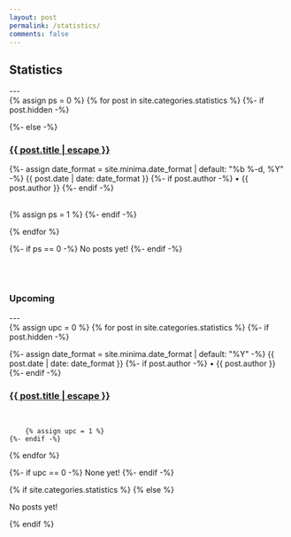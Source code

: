 ```yaml
---
layout: post
permalink: /statistics/
comments: false
---
```

<h2 class="post-list-heading">Statistics</h2>
---
<br>
<div>
{% assign ps = 0 %}
{% for post in site.categories.statistics %}
  {%- if post.hidden -%}
      <p></p>
  {%- else -%}
      <div>
      <h3 class="post-title p-name" itemprop="name headline"><a href="{{ post.url | relative_url }}">{{ post.title | escape }}</a></h3>
      <p class="post-meta">
        <time class="dt-published" datetime="{{ page.date | date_to_xmlschema }}" itemprop="datePublished">
          {%- assign date_format = site.minima.date_format | default: "%b %-d, %Y" -%}
          {{ post.date | date: date_format }}
        </time>
        {%- if post.author -%}
          • <span itemprop="author" itemscope itemtype="http://schema.org/Person"><span class="p-author h-card" itemprop="name">{{ post.author }}</span></span>
        {%- endif -%}</p>
      </div><br>
      {% assign ps = 1 %}
  {%- endif -%}
 
{% endfor %}
</div>

{%- if ps == 0 -%}
    No posts yet!
{%- endif -%}

<br><br>
<h3 class="post-list-heading">Upcoming</h3>
---
<br>
<div>
{% assign upc = 0 %}
{% for post in site.categories.statistics %}
    {%- if post.hidden -%}
        <div>
        <p class="post-meta">
            <time class="dt-published" datetime="{{ page.date | date_to_xmlschema }}" itemprop="datePublished">
                {%- assign date_format = site.minima.date_format | default: "%Y" -%}
                {{ post.date | date: date_format }}
            </time>
            {%- if post.author -%}
                • <span itemprop="author" itemscope itemtype="http://schema.org/Person"><span class="p-author h-card" itemprop="name">{{ post.author }}</span></span>
            {%- endif -%}
        </p>
        <h3 class="post-title p-name" itemprop="name headline"><a href="">{{ post.title | escape }}</a></h3></div><br>
        
        {% assign upc = 1 %}
    {%- endif -%}

{% endfor %}
</div>
{%- if upc == 0 -%}
    None yet!
{%- endif -%}

{% if site.categories.statistics %}
{% else %}
   <div><p align="centre">No posts yet!</p></div>
{% endif %}